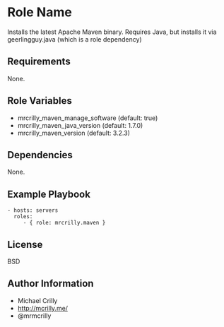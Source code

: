 Role Name
=========

Installs the latest Apache Maven binary. Requires Java, but installs it via geerlingguy.java (which is a role dependency)

Requirements
------------

None.

Role Variables
--------------

- mrcrilly_maven_manage_software (default: true)
- mrcrilly_maven_java_version (default: 1.7.0)
- mrcrilly_maven_version (default: 3.2.3)

Dependencies
------------

None.

Example Playbook
----------------

    - hosts: servers
      roles:
         - { role: mrcrilly.maven }

License
-------

BSD

Author Information
------------------

- Michael Crilly
- http://mcrilly.me/
- @mrmcrilly
